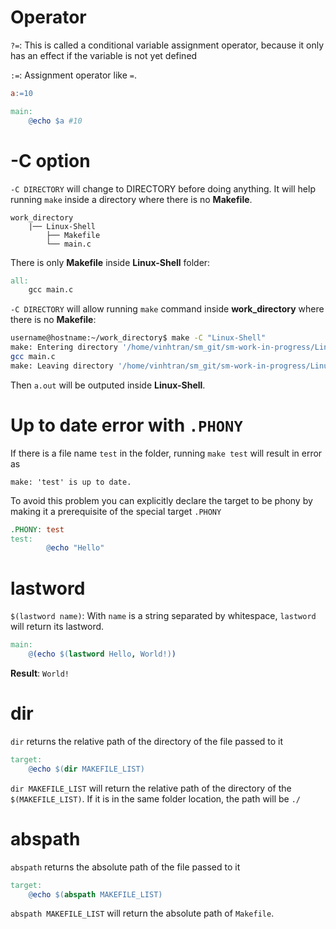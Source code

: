 # Operator

``?=``: This is called a conditional variable assignment operator, because it only has an effect if the variable is not yet defined

``:=``: Assignment operator like ``=``.

```Makefile
a:=10

main:
	@echo $a #10
```
# -C option

``-C DIRECTORY`` will change to DIRECTORY before doing anything. It will help running ``make`` inside a directory where  there is no **Makefile**.
```
work_directory
	|── Linux-Shell
		├── Makefile
		└── main.c
```
There is only **Makefile** inside **Linux-Shell** folder: 
```Makefile
all:
	gcc main.c
```
``-C DIRECTORY`` will allow running ``make`` command inside **work_directory** where there is no **Makefile**:

```sh
username@hostname:~/work_directory$ make -C "Linux-Shell"
make: Entering directory '/home/vinhtran/sm_git/sm-work-in-progress/Linux-Shell'
gcc main.c
make: Leaving directory '/home/vinhtran/sm_git/sm-work-in-progress/Linux-Shell'
```
Then ``a.out`` will be outputed inside **Linux-Shell**.

# Up to date error with ``.PHONY``

If there is a file name ``test`` in the folder, running ``make test`` will result in error as

``make: 'test' is up to date.``

To avoid this problem you can explicitly declare the target to be phony by making it a prerequisite of the special target ``.PHONY``

```Makefile
.PHONY: test
test:
        @echo "Hello"
```	
# lastword
``$(lastword name)``:  With ``name`` is a string separated by whitespace, ``lastword`` will return its lastword.

```Makefile
main:
	@(echo $(lastword Hello, World!))
```
**Result**: ``World!``

# dir

``dir`` returns the relative path of the directory of the file passed to it

```Makefile
target:
	@echo $(dir MAKEFILE_LIST)
```

``dir MAKEFILE_LIST`` will return the relative path of the directory of the ``$(MAKEFILE_LIST)``. If it is in the same folder location, the path will be ``./``
# abspath

``abspath`` returns the absolute path of the file passed to it

```Makefile
target:
	@echo $(abspath MAKEFILE_LIST)
```

``abspath MAKEFILE_LIST`` will return the absolute path of ``Makefile``.
